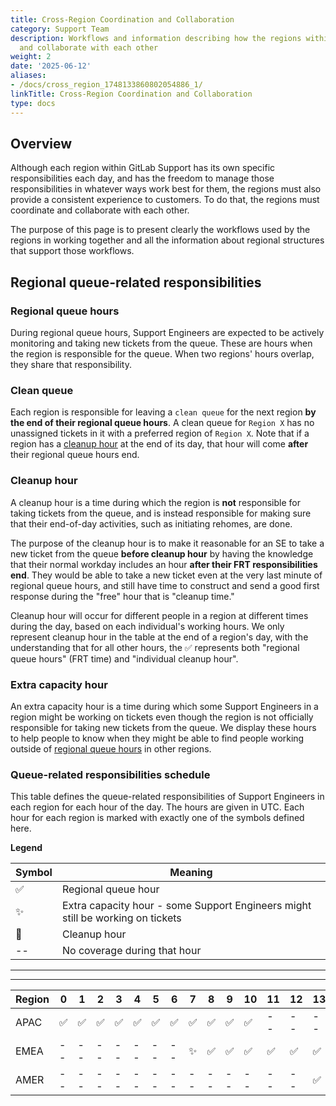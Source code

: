 ```yaml
---
title: Cross-Region Coordination and Collaboration
category: Support Team
description: Workflows and information describing how the regions within Support coordinate
  and collaborate with each other
weight: 2
date: '2025-06-12'
aliases:
- /docs/cross_region_1748133860802054886_1/
linkTitle: Cross-Region Coordination and Collaboration
type: docs
---
```


## Overview

Although each region within GitLab Support has its own specific responsibilities
each day, and has the freedom to manage those responsibilities in whatever ways
work best for them, the regions must also provide a consistent experience to
customers. To do that, the regions must coordinate and collaborate with each
other.

The purpose of this page is to present clearly the workflows used by the regions
in working together and all the information about regional structures that
support those workflows.

## Regional queue-related responsibilities

### Regional queue hours

During regional queue hours, Support Engineers are expected to be actively
monitoring and taking new tickets from the queue. These are hours when the
region is responsible for the queue. When two regions' hours overlap, they share
that responsibility.

### Clean queue

Each region is responsible for leaving a `clean queue` for the next region
**by the end of their regional queue hours**. A clean queue for `Region X` has
no unassigned tickets in it with a preferred region of `Region X`. Note that if
a region has a [cleanup hour](#cleanup-hour) at the end of its day, that hour
will come **after** their regional queue hours end.

### Cleanup hour

A cleanup hour is a time during which the region is **not** responsible for
taking tickets from the queue, and is instead responsible for making sure that
their end-of-day activities, such as initiating rehomes, are done.

The purpose of the cleanup hour is to make it reasonable for an SE to take a new
ticket from the queue **before cleanup hour** by having the knowledge that their
normal workday includes an hour **after their FRT responsibilities end**.
They would be able to take a new ticket even at the very last minute of
regional queue hours, and still have time to construct and send a good first
response during the "free" hour that is "cleanup time."

Cleanup hour will occur for different people in a region at different times
during the day, based on each individual's working hours. We only represent
cleanup hour in the table at the end of a region's day, with the understanding
that for all other hours, the ✅ represents both "regional queue hours" (FRT
time) and "individual cleanup hour".

### Extra capacity hour

An extra capacity hour is a time during which some Support Engineers in a
region might be working on tickets even though the region is not
officially responsible for taking new tickets from the queue. We display these
hours to help people to know when they might be able to find people working
outside of [regional queue hours](#regional-queue-hours) in other regions.

### Queue-related responsibilities schedule

This table defines the queue-related responsibilities of Support Engineers in
each region for each hour of the day. The hours are given in UTC. Each hour for
each region is marked with exactly one of the symbols defined here.

**Legend**

| Symbol | Meaning |
|--------|---------|
| ✅ | Regional queue hour |
| ✨ | Extra capacity hour - some Support Engineers might still be working on tickets |
| 🔨 | Cleanup hour |
| -- | No coverage during that hour |

---
---

| Region | 0 | 1 | 2 | 3 | 4 | 5 | 6 | 7 | 8 | 9 | 10 | 11 | 12 | 13 | 14 | 15 | 16 | 17 | 18 | 19 | 20 | 21 | 22 | 23 |
|--------------|----|---|---|---|---|---|---|---|---|---|----|----|----|----|----|----|----|----|----|----|----|----|----|----|
| APAC | ✅ | ✅ | ✅ | ✅ | ✅ | ✅ | ✅ | ✅ | ✅ | ✅ | ✅ | -- | -- | -- | -- | -- | -- | -- | -- | -- | -- | ✨ | ✨ | ✅ |
| EMEA | -- | -- | -- | -- | -- | -- | -- | ✨ | ✅ | ✅ | ✅ | ✅ | ✅ | ✅ | ✅ | ✅  | ✨ | -- | -- | -- | -- | -- | -- | -- |
| AMER | -- | -- | -- | -- | -- | -- | -- | -- | -- | -- | -- | -- | -- | ✅ | ✅ | ✅ | ✅ | ✅ | ✅ | ✅ | ✅ | ✅ | ✅ | 🔨 |
